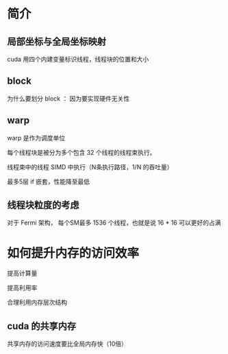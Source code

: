 # 简介

## 局部坐标与全局坐标映射

cuda 用四个内建变量标识线程，线程块的位置和大小

## block

为什么要划分 block ： 因为要实现硬件无关性

## warp

warp 是作为调度单位

每个线程块是被分为多个包含 32 个线程的线程束执行。

线程束中的线程 SIMD 中执行（N条执行路径，1/N 的吞吐量）

最多5层 if 嵌套，性能降至最低

## 线程块粒度的考虑

对于 Fermi 架构， 每个SM最多 1536 个线程，也就是说 16 * 16 可以更好的占满

# 如何提升内存的访问效率

提高计算量

提高利用率

合理利用内存层次结构

## cuda 的共享内存

共享内存的访问速度要比全局内存快（10倍）
